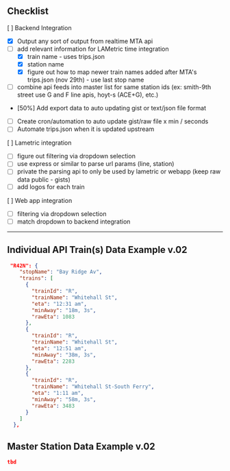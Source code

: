 
## Checklist
[ ] Backend Integration
- [x] Output any sort of output from realtime MTA api
- [ ] add relevant information for LAMetric time integration 
    - [x] train name - uses trips.json
    - [x] station name
    - [x] figure out how to map newer train names added after MTA's trips.json (nov 29th) - use last stop name
- [ ] combine api feeds into master list for same station ids (ex: smith-9th street use G and F line apis, hoyt-s (ACE+G), etc.)
- [50%] Add export data to auto updating gist or text/json file format
- [ ] Create cron/automation to auto update gist/raw file x min / seconds
- [ ] Automate trips.json when it is updated upstream

[ ] Lametric integration
- [ ] figure out filtering via dropdown selection
- [ ] use express or similar to parse url params (line, station)
- [ ] private the parsing api to only be used by lametric or webapp (keep raw data public - gists)
- [ ] add logos for each train

[ ] Web app integration
- [ ] filtering via dropdown selection
- [ ] match dropdown to backend integration
---

## Individual API Train(s) Data Example v.02
```json
 "R42N": {
    "stopName": "Bay Ridge Av",
    "trains": [
      {
        "trainId": "R",
        "trainName": "Whitehall St",
        "eta": "12:31 am",
        "minAway": "18m, 3s",
        "rawEta": 1083
      },
      {
        "trainId": "R",
        "trainName": "Whitehall St",
        "eta": "12:51 am",
        "minAway": "38m, 3s",
        "rawEta": 2283
      },
      {
        "trainId": "R",
        "trainName": "Whitehall St-South Ferry",
        "eta": "1:11 am",
        "minAway": "58m, 3s",
        "rawEta": 3483
      }
    ]
  },
  ```
  ## Master Station Data Example v.02
```json
tbd
```